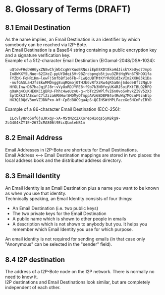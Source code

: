 # 8. Glossary of Terms (DRAFT)

## 8.1 Email Destination

As the name implies, an Email Destination is an identifier by which somebody can be reached via I2P-Bote.   
An Email Destination is a Base64 string containing a public encryption key and a signature verification key.   
Example of a 512-character Email Destination (ElGamal-2048/DSA-1024):
  
```
  uQtdwFHqbWHGyxZN8wChjWbCcgWrKuoBRNoziEpE8XDt8koHdJiskYXeUyq7JmpG
  In8WKXY5LNue~62IXeZ-ppUYDdqi5V~9BZrcbpvgb5tjuu3ZRtHq9Vn6T9hOO1fa
  FYZbK-FqHRiKm~lewFjSmfbBf1e6Fb~FLwQqUBTMtKYrRdO1d3xVIm2XXK83k1Da
  -nufGASLaHJfsEkwMMDngg8uqRQmoj0THJb6vRfXzRw4qR5a0nj6dodeBfl2NgL9
  HfOLInwrD67haJqjFJ8r~vVyOxRDJYFE8~f9b7k3N0YeyUK4RJSoiPXtTBLQ2RFQ
  gOaKg4CuKHE0KCigBRU-Fhhc4weUzyU-g~rbTc2SWPlfvZ6n0voSvhvkZI9V52X3
  SptDXk3fAEcwnC7lZzza6RNHurSMDMyOTmppAVz6BD8PB4o4RuWq7MQcnF9znElp
  HX3Q10QdV3omVZJDNPxo-Wf~CpEd88C9ga4pS~QGIHSWtMPLFazeGeSHCnPzIRYD
```

Example of a 86-character Email Destination (ECC-256):

```
  1Lcvly8no5of6juJKxqy-xA-MStM2c2XKorepH1oqs5yKBkg9-ZcG4G4kZY1E~2672cMA806l9EicQLmlehB1m
```

## 8.2 Email Address

Email Addresses in I2P-Bote are shortcuts for Email Destinations.   
Email Address <--> Email Destination mappings are stored in two places: the local address book and the distributed address directory.

## 8.3 Email Identity

An Email Identity is an Email Destination plus a name you want to be known as when you use that identity.   
Technically speaking, an Email Identity consists of four things:

* An Email Destination (i.e. two public keys)
* The two private keys for the Email Destination
* A public name which is shown to other people in emails
* A description which is not shown to anybody but you.
  It helps you remember which Email Identity you use for which purpose.

An email identity is not required for sending emails (in that case only "Anonymous" can be selected in the "sender" field).

## 8.4 I2P destination

The address of a I2P-Bote node on the I2P network. There is normally no need to know it.   
I2P destinations and Email Destinations look similar, but are completely independent of each other.
